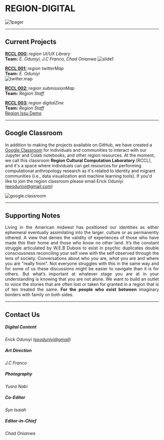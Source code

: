 # REGION-DIGITAL

![1pager](https://storage.googleapis.com/root-proposal-1246/REGION/region%208.5.19-One%20Pager-1.png)

---
## Current Projects
<b>[RCCL 000:](Projects/region.ui-ux.library/ui-ux.library.md) </b><i>region UI/UX Library</i>  
<b>Team:</b> <i>E. Oduniyi, J.C Franco, Chad Onianwa</i>
![slide1](https://storage.googleapis.com/root-proposal-1246/REGION/Slide1.PNG)

<b>[RCCL 001:](Projects/twittermaps/twitterMaps.md) </b><i>region twitterMap</i>  
<b>Team:</b> <i>E. Oduniyi</i>  
![twitter.map](https://storage.googleapis.com/root-proposal-1246/REGION/region-map1.png)

<b>[RCCL 002:](/Projects/) </b><i>region submissionMap</i>  
<b>Team:</b> <i>Region Staff</i>  

<b>[RCCL 003:](/Projects/) </b><i>region digitalZine</i>  
<b>Team:</b> <i>Region Staff</i>    
[Region Issu Demo](https://issuu.com/erickoduniyi/docs/06.24.19__unfinished__region01)

---
## Google Classroom
In addition to making the projects available on GitHub, we have created a [Google Classroom](https://classroom.google.com/w/NDQ0OTgzMDEyOTFa/t/all) for individuals and communities to interact with our Jupyter and Colab notebooks, and other region resources. At the moment, we call this classroom <b>Region Cultural Computation Laboratory</b> (RCCL), and it's a space where individuals can get resources for performing computational anthropology research as it's related to identity and migrant communities (i.e., data visualization and machine learning tools). If you'd like to join the region classroom please email Erick Oduniyi (eeoduniyi@gmail.com)

![google.classroom](https://storage.googleapis.com/root-proposal-1246/REGION/classroom-snapshot-2.png)

---
## Supporting Notes
<div style="text-align: justify">
Living in the American midwest has positioned our identities as either ephemeral eventually assimilating into the larger. culture or as permanently othered. A view that denies the validity of experiences of those who have made this their home and those who know no other land. It’s the constant struggle articulated by W.E.B Dubois to exist in psychic duplicates double consciousness reconciling your self view with the self observed through the lens of society. Conversations about who <i>you</i> are, <i>what</i> you are and where you are "really from". Not everyone struggles with this in the same way and for some of us these discussions might be easier to navigate than it is for others. But what’s important at whatever stage you are at in your understanding is knowing that you are not alone. We want to build an outlet to voice the stories that are often lost or taken for granted in a region that is of ten treated the same.
<b>For the people who exist between</b> imaginary borders with family on both sides.
</div>

---
## Contact Us
##### Digital Content  
<i>Erick Oduniyi ([eeoduniyi@gmail](eeoduniyi@gmail.com))</i>    

##### Art Direction
<i>J.C Franco</i>  

##### Photography
<i>Yusra Nabi<i>

##### Co-Editor
<i>Syn Isaiah<i>
  
##### Editor-in-Chief
<i>Chad Onianwa</i>  

